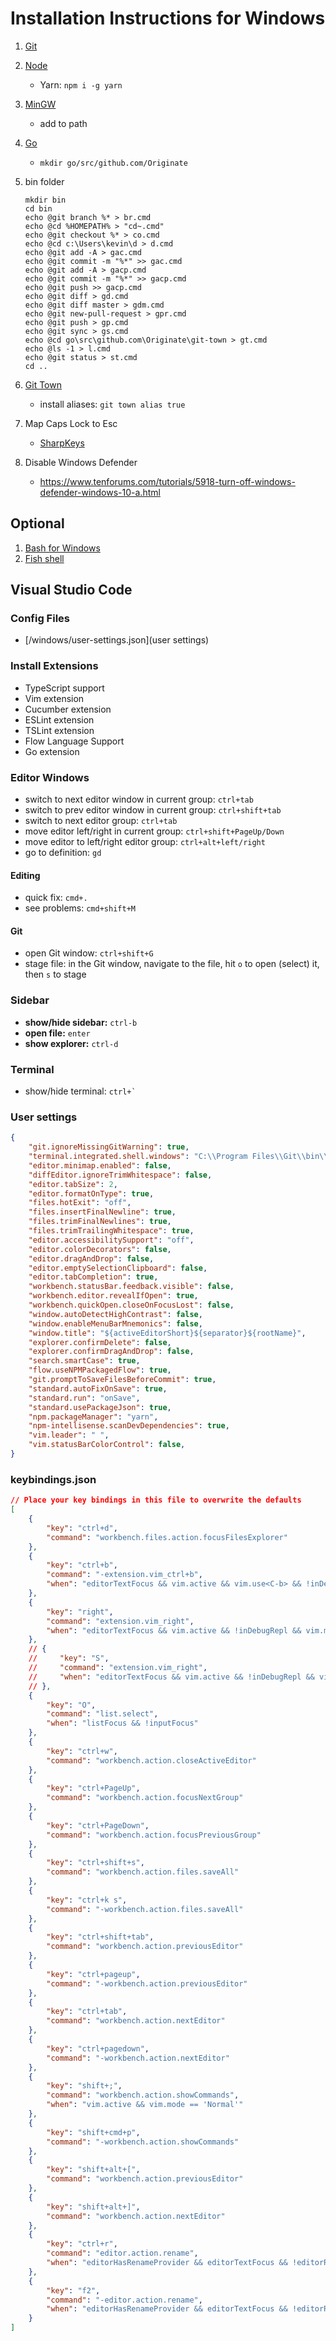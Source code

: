 # Installation Instructions for Windows

1. [Git](https://git-scm.com/download/win)
1. [Node](https://nodejs.org/en)
    - Yarn: `npm i -g yarn`
1. [MinGW](https://sourceforge.net/projects/mingw/files)
    - add to path
1. [Go](https://golang.org/dl)
    - `mkdir go/src/github.com/Originate`
1. bin folder
    ```
    mkdir bin
    cd bin
    echo @git branch %* > br.cmd
    echo @cd %HOMEPATH% > "cd~.cmd"
    echo @git checkout %* > co.cmd
    echo @cd c:\Users\kevin\d > d.cmd
    echo @git add -A > gac.cmd
    echo @git commit -m "%*" >> gac.cmd
    echo @git add -A > gacp.cmd
    echo @git commit -m "%*" >> gacp.cmd
    echo @git push >> gacp.cmd
    echo @git diff > gd.cmd
    echo @git diff master > gdm.cmd
    echo @git new-pull-request > gpr.cmd
    echo @git push > gp.cmd
    echo @git sync > gs.cmd
    echo @cd go\src\github.com\Originate\git-town > gt.cmd
    echo @ls -1 > l.cmd
    echo @git status > st.cmd
    cd ..
    ```
      
1. [Git Town](https://github.com/Originate/git-town/releases)
    - install aliases: `git town alias true`
1. Map Caps Lock to Esc
    - [SharpKeys](https://github.com/randyrants/sharpkeys)
1. Disable Windows Defender
    - https://www.tenforums.com/tutorials/5918-turn-off-windows-defender-windows-10-a.html


## Optional

1. [Bash for Windows](https://docs.microsoft.com/en-us/windows/wsl/install-win10)
1. [Fish shell](https://www.kennethreitz.org/essays/fish-as-default-shell-on-windows-10)


## Visual Studio Code

### Config Files

- [/windows/user-settings.json](user settings)


### Install Extensions

- TypeScript support
- Vim extension
- Cucumber extension
- ESLint extension
- TSLint extension
- Flow Language Support
- Go extension



### Editor Windows

- switch to next editor window in current group: `ctrl+tab`
- switch to prev editor window in current group: `ctrl+shift+tab`
- switch to next editor group: `ctrl+tab`
- move editor left/right in current group: `ctrl+shift+PageUp/Down`
- move editor to left/right editor group: `ctrl+alt+left/right`
- go to definition: `gd`


#### Editing

- quick fix: `cmd+.`
- see problems: `cmd+shift+M`


#### Git

- open Git window: `ctrl+shift+G`
- stage file: in the Git window, navigate to the file, hit `o` to open (select) it, then `s` to stage


### Sidebar

- **show/hide sidebar:** `ctrl-b`
- **open file:** `enter`
- **show explorer:** `ctrl-d`


### Terminal

- show/hide terminal: ```ctrl+` ```


### User settings

```json
{
    "git.ignoreMissingGitWarning": true,
    "terminal.integrated.shell.windows": "C:\\Program Files\\Git\\bin\\bash.exe",
    "editor.minimap.enabled": false,
    "diffEditor.ignoreTrimWhitespace": false,
    "editor.tabSize": 2,
    "editor.formatOnType": true,
    "files.hotExit": "off",
    "files.insertFinalNewline": true,
    "files.trimFinalNewlines": true,
    "files.trimTrailingWhitespace": true,
    "editor.accessibilitySupport": "off",
    "editor.colorDecorators": false,
    "editor.dragAndDrop": false,
    "editor.emptySelectionClipboard": false,
    "editor.tabCompletion": true,
    "workbench.statusBar.feedback.visible": false,
    "workbench.editor.revealIfOpen": true,
    "workbench.quickOpen.closeOnFocusLost": false,
    "window.autoDetectHighContrast": false,
    "window.enableMenuBarMnemonics": false,
    "window.title": "${activeEditorShort}${separator}${rootName}",
    "explorer.confirmDelete": false,
    "explorer.confirmDragAndDrop": false,
    "search.smartCase": true,
    "flow.useNPMPackagedFlow": true,
    "git.promptToSaveFilesBeforeCommit": true,
    "standard.autoFixOnSave": true,
    "standard.run": "onSave",
    "standard.usePackageJson": true,
    "npm.packageManager": "yarn",
    "npm-intellisense.scanDevDependencies": true,
    "vim.leader": " ",
    "vim.statusBarColorControl": false,
}
```

### keybindings.json

```json
// Place your key bindings in this file to overwrite the defaults
[
    {
        "key": "ctrl+d",
        "command": "workbench.files.action.focusFilesExplorer"
    },
    {
        "key": "ctrl+b",
        "command": "-extension.vim_ctrl+b",
        "when": "editorTextFocus && vim.active && vim.use<C-b> && !inDebugRepl && vim.mode != 'Insert'"
    },
    {
        "key": "right",
        "command": "extension.vim_right",
        "when": "editorTextFocus && vim.active && !inDebugRepl && vim.mode == 'Insert'"
    },
    // {
    //     "key": "S",
    //     "command": "extension.vim_right",
    //     "when": "editorTextFocus && vim.active && !inDebugRepl && vim.mode == 'Normal'"
    // },
    {
        "key": "O",
        "command": "list.select",
        "when": "listFocus && !inputFocus"
    },
    {
        "key": "ctrl+w",
        "command": "workbench.action.closeActiveEditor"
    },
    {
        "key": "ctrl+PageUp",
        "command": "workbench.action.focusNextGroup"
    },
    {
        "key": "ctrl+PageDown",
        "command": "workbench.action.focusPreviousGroup"
    },
    {
        "key": "ctrl+shift+s",
        "command": "workbench.action.files.saveAll"
    },
    {
        "key": "ctrl+k s",
        "command": "-workbench.action.files.saveAll"
    },
    {
        "key": "ctrl+shift+tab",
        "command": "workbench.action.previousEditor"
    },
    {
        "key": "ctrl+pageup",
        "command": "-workbench.action.previousEditor"
    },
    {
        "key": "ctrl+tab",
        "command": "workbench.action.nextEditor"
    },
    {
        "key": "ctrl+pagedown",
        "command": "-workbench.action.nextEditor"
    },
    {
        "key": "shift+;",
        "command": "workbench.action.showCommands",
        "when": "vim.active && vim.mode == 'Normal'"
    },
    {
        "key": "shift+cmd+p",
        "command": "-workbench.action.showCommands"
    },
    {
        "key": "shift+alt+[",
        "command": "workbench.action.previousEditor"
    },
    {
        "key": "shift+alt+]",
        "command": "workbench.action.nextEditor"
    },
    {
        "key": "ctrl+r",
        "command": "editor.action.rename",
        "when": "editorHasRenameProvider && editorTextFocus && !editorReadonly"
    },
    {
        "key": "f2",
        "command": "-editor.action.rename",
        "when": "editorHasRenameProvider && editorTextFocus && !editorReadonly"
    }
]
```
